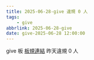 ```yaml
---
title: 2025-06-28-give 違規 0 人
tags:
    - give
abbrlink: 2025-06-28-give
date: give-2025-06-28 12:00:00
---
```

give 板 [板規連結](https://www.ptt.cc/bbs/give/M.1612495900.A.C32.html)
昨天違規 0 人
